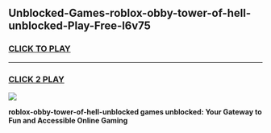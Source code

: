 
## Unblocked-Games-roblox-obby-tower-of-hell-unblocked-Play-Free-l6v75
<h3>
<a href="https://premium76.site?title=roblox-obby-tower-of-hell-unblocked&ref=23A">CLICK TO PLAY</a></h3>
<hr>

<h3>
<a href="https://premium76.site?title=roblox-obby-tower-of-hell-unblocked&ref=23A">CLICK 2 PLAY</a>
  
</h3>

<a href="https://premium76.site?title=roblox-obby-tower-of-hell-unblocked&ref=23A"><img src="https://clearcache.store/games.png"></a>


**roblox-obby-tower-of-hell-unblocked games unblocked: Your Gateway to Fun and Accessible Online Gaming**

